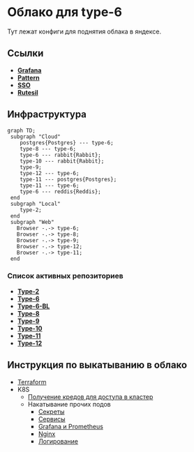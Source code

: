 # Облако для type-6

Тут лежат конфиги для поднятия облака в яндексе.

## Ссылки

* [**Grafana**](https://grafana.mipt.io)
* [**Pattern**](http://pattern.mipt.io)
* [**SSO**](https://sso.mipt.io/public/pages/login)
* [**Rutesil**](https://rutesil.mipt.io/)

## Инфраструктура

```mermaid
graph TD;
 subgraph "Cloud"
    postgres{Postgres} --- type-6;
    type-8 --- type-6;
    type-6 --- rabbit{Rabbit};
    type-10 --- rabbit{Rabbit};
    type-9;
    type-12 --- type-6;
    type-11 --- postgres{Postgres};
    type-11 --- type-6;
    type-6 --- reddis{Reddis};
 end
 subgraph "Local"
    type-2;
 end
 subgraph "Web"
   Browser -.-> type-6;
   Browser -.-> type-8;
   Browser -.-> type-9;
   Browser -.-> type-12;
   Browser -.-> type-11;
 end

```

### Список активных репозиториев

* [**Type-2**](https://github.com/timattt/TypeTwo)
* [**Type-6**](https://github.com/timattt/TypeSix)
* [**Type-6-BL**](https://github.com/timattt/TypeSixBusinessLogic)
* [**Type-8**](https://github.com/timattt/TypeEight)
* [**Type-9**](https://github.com/timattt/TypeNine)
* [**Type-10**](https://github.com/timattt/typeten)
* [**Type-11**](https://github.com/timattt/typeeleven)
* [**Type-12**](https://github.com/timattt/typetwelve)

## Инструкция по выкатыванию в облако

* [Terraform](https://github.com/timattt/TypeSixCloud/tree/master/terraform)
* K8S
  * [Получение кредов для доступа в кластер](https://github.com/timattt/TypeSixCloud/tree/master/k8s/clusterCredentials)
  * Накатывание прочих подов
    * [Секреты](https://github.com/timattt/TypeSixCloud/tree/master/k8s/secrets)
    * [Сервисы](https://github.com/timattt/TypeSixCloud/tree/master/k8s/services)
    * [Grafana и Prometheus](https://github.com/timattt/TypeSixCloud/tree/master/k8s/grafanaAndPrometheus)
    * [Nginx](https://github.com/timattt/TypeSixCloud/tree/master/k8s/nginx)
    * [Логирование](https://github.com/timattt/TypeSixCloud/tree/master/k8s/logging)
